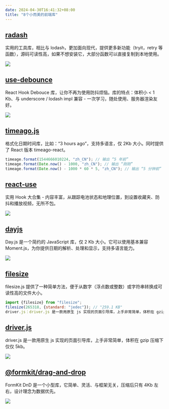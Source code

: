 ```yaml
---
date: 2024-04-30T16:41:32+08:00
title: "8个小而美的前端库"
---
```


## [radash](https://www.npmjs.com/package/radash)

实用的工具库，相比与 lodash，更加面向现代，提供更多新功能（tryit，retry 等函数），源码可读性高，如果不想安装它，大部分函数可以直接复制到本地使用。

![](../assets/images/articles/22/01.awebp)

## [use-debounce](https://github.com/xnimorz/use-debounce)

React Hook Debouce 库，让你不再为使用防抖烦恼。库的特点：体积小 < 1 Kb、与 underscore / lodash impl 兼容 - 一次学习，随处使用、服务器渲染友好。

![](../assets/images/articles/22/02.awebp)

## [timeago.js](https://github.com/hustcc/timeago.js)

格式化日期时间库，比如：“3 hours ago”，支持多语言，仅 2Kb 大小。同时提供了 React 版本 timeago-react。

```js
timeage.format(1544666010224, "zh_CN"); // 输出 “5 年前”
timeage.format(Date.now() - 1000, "zh_CN"); // 输出 “刚刚”
timeage.format(Date.now() - 1000 * 60 * 5, "zh_CN"); // 输出 “5 分钟前”
```

## [react-use](https://github.com/streamich/react-use)

实用 Hook 大合集 - 内容丰富，从跟踪电池状态和地理位置，到设置收藏夹、防抖和播放视频，无所不包。

![](../assets/images/articles/22/03.awebp)

## [dayjs](https://github.com/iamkun/dayjs)

Day.js 是一个简约的 JavaScript 库，仅 2 Kb 大小。它可以使用基本兼容 Moment.js，为你提供日期的解析、处理和显示，支持多语言能力。

![](../assets/images/articles/22/04.awebp)

## [filesize](https://www.npmjs.com/package/filesize)

filesize.js 提供了一种简单方法，便于从数字（浮点数或整数）或字符串转换成可读性高的文件大小。

```js
import {filesize} from "filesize";
filesize(265318, {standard: "jedec"}); // "259.1 KB"
driver.js：driver.js 是一款用原生 js 实现的页面引导库，上手非常简单，体积在 gzip 压缩下仅仅 5kb。
```

## [driver.js](https://www.npmjs.com/package/driver.js)

driver.js 是一款用原生 js 实现的页面引导库，上手非常简单，体积在 gzip 压缩下仅仅 5kb。

![](../assets/images/articles/22/05.awebp)

## [@formkit/drag-and-drop](https://drag-and-drop.formkit.com/)

FormKit DnD 是一个小型库，它简单、灵活、与框架无关，压缩后只有 4Kb 左右，设计理念为数据优先。

![](../assets/images/articles/22/06.awebp)

